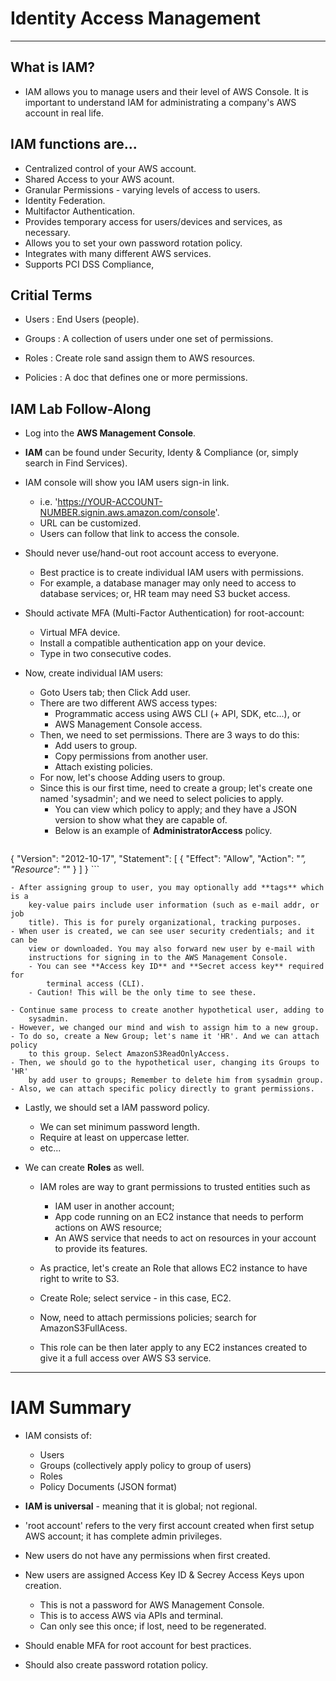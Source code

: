 # Identity Access Management

---

## What is IAM?

- IAM allows you to manage users and their level of AWS Console. It is important
    to understand IAM for administrating a company's AWS account in real life.


## IAM functions are...

- Centralized control of your AWS account.
- Shared Access to your AWS acount.
- Granular Permissions - varying levels of access to users.
- Identity Federation.
- Multifactor Authentication.
- Provides temporary access for users/devices and services, as necessary.
- Allows you to set your own password rotation policy.
- Integrates with many different AWS services.
- Supports PCI DSS Compliance,

## Critial Terms

- Users :  End Users (people).

- Groups : A collection of users under one set of permissions.

- Roles : Create role sand assign them to AWS resources.

- Policies : A doc that defines one or more permissions.


## IAM Lab Follow-Along

- Log into the **AWS Management Console**.

- **IAM** can be found under Security, Identy & Compliance (or, simply search in
    Find Services).

- IAM console will show you IAM users sign-in link.
    - i.e. 'https://YOUR-ACCOUNT-NUMBER.signin.aws.amazon.com/console'.
    - URL can be customized.
    - Users can follow that link to access the console.

- Should never use/hand-out root account access to everyone.
    - Best practice is to create individual IAM users with permissions.
    - For example, a database manager may only need to access to database
        services; or, HR team may need S3 bucket access.

- Should activate MFA (Multi-Factor Authentication) for root-account:
    - Virtual MFA device.
    - Install a compatible authentication app on your device.
    - Type in two consecutive codes.

- Now, create individual IAM users:
    - Goto Users tab; then Click Add user.
    - There are two different AWS access types:
        - Programmatic access using AWS CLI (+ API, SDK, etc...), or
        - AWS Management Console access.
    - Then, we need to set permissions. There are 3 ways to do this:
        - Add users to group.
        - Copy permissions from another user.
        - Attach existing policies.
    - For now, let's choose Adding users to group.
    - Since this is our first time, need to create a group; let's create one
        named 'sysadmin'; and we need to select policies to apply.
        - You can view which policy to apply; and they have a JSON version to
            show what they are capable of.
        - Below is an example of **AdministratorAccess** policy.

    ```json
{
    "Version": "2012-10-17",
    "Statement": [
        {
            "Effect": "Allow",
            "Action": "*",
            "Resource": "*"
        }
    ]
}
    ```

    - After assigning group to user, you may optionally add **tags** which is a
        key-value pairs include user information (such as e-mail addr, or job
        title). This is for purely organizational, tracking purposes.
    - When user is created, we can see user security credentials; and it can be
        view or downloaded. You may also forward new user by e-mail with
        instructions for signing in to the AWS Management Console.
        - You can see **Access key ID** and **Secret access key** required for
            terminal access (CLI).
        - Caution! This will be the only time to see these.

    - Continue same process to create another hypothetical user, adding to
        sysadmin.
    - However, we changed our mind and wish to assign him to a new group.
    - To do so, create a New Group; let's name it 'HR'. And we can attach policy
        to this group. Select AmazonS3ReadOnlyAccess.
    - Then, we should go to the hypothetical user, changing its Groups to 'HR'
        by add user to groups; Remember to delete him from sysadmin group.
    - Also, we can attach specific policy directly to grant permissions.

- Lastly, we should set a IAM password policy.
    - We can set minimum password length.
    - Require at least on uppercase letter.
    - etc...

- We can create **Roles** as well.
    - IAM roles are way to grant permissions to trusted entities such as
        - IAM user in another account;
        - App code running on an EC2 instance that needs to perform actions on
            AWS resource;
        - An AWS service that needs to act on resources in your account to
            provide its features.
    - As practice, let's create an Role that allows EC2 instance to have right
        to write to S3.

    - Create Role; select service - in this case, EC2.
    - Now, need to attach permissions policies; search for AmazonS3FullAcess.
    - This role can be then later apply to any EC2 instances created to give it
        a full access over AWS S3 service.

---

# IAM Summary

- IAM consists of:
    - Users
    - Groups (collectively apply policy to group of users)
    - Roles
    - Policy Documents (JSON format)

- **IAM is universal** - meaning that it is global; not regional.

- 'root account' refers to the very first account created when first setup AWS
    account; it has complete admin privileges.

- New users do not have any permissions when first created.

- New users are assigned Access Key ID & Secrey Access Keys upon creation.
    - This is not a password for AWS Management Console.
    - This is to access AWS via APIs and terminal.
    - Can only see this once; if lost, need to be regenerated.

- Should enable MFA for root account for best practices.

- Should also create password rotation policy.

